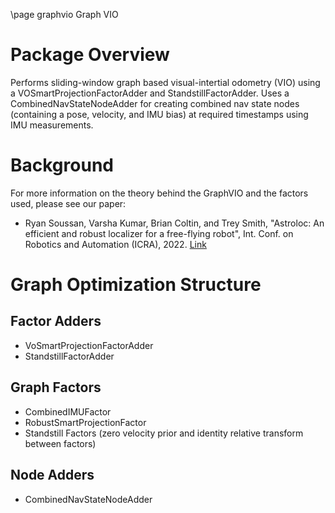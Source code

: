 \page graphvio Graph VIO

# Package Overview
Performs sliding-window graph based visual-intertial odometry (VIO) using a VOSmartProjectionFactorAdder and StandstillFactorAdder. Uses a CombinedNavStateNodeAdder for creating combined nav state nodes (containing a pose, velocity, and IMU bias) at required timestamps using IMU measurements.

# Background
For more information on the theory behind the GraphVIO and the factors used, please see our paper: 
* Ryan Soussan, Varsha Kumar, Brian Coltin, and Trey Smith, "Astroloc: An efficient and robust localizer for a free-flying robot", Int. Conf. on Robotics and Automation (ICRA), 2022. [Link](https://ieeexplore.ieee.org/stamp/stamp.jsp?tp=&arnumber=9811919 "Link")

# Graph Optimization Structure 
## Factor Adders
* VoSmartProjectionFactorAdder
* StandstillFactorAdder 
## Graph Factors
* CombinedIMUFactor
* RobustSmartProjectionFactor
* Standstill Factors (zero velocity prior and identity relative transform between factors)
## Node Adders
* CombinedNavStateNodeAdder
